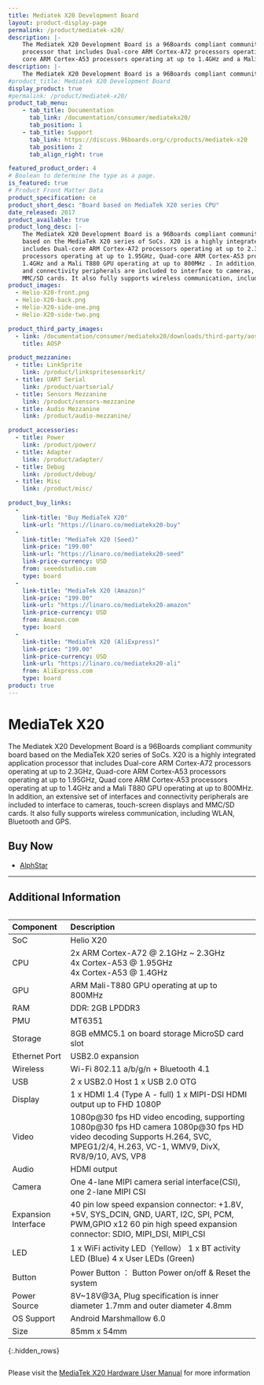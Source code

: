 ```yaml
---
title: Mediatek X20 Development Board
layout: product-display-page
permalink: /product/mediatek-x20/
description: |-
    The Mediatek X20 Development Board is a 96Boards compliant community board based on the MediaTek X20 series of SoCs. X20 is a highly integrated application
    processor that includes Dual-core ARM Cortex-A72 processors operating at up to 2.3GHz, Quad-core ARM Cortex-A53 processors operating at up to 1.95GHz, Quad
    core ARM Cortex-A53 processors operating at up to 1.4GHz and a Mali T880 GPU operating at up to 800MHz.
description: |-
    The Mediatek X20 Development Board is a 96Boards compliant community board based on the MediaTek X20 series of SoCs.
#product_title: Mediatek X20 Development Board
display_product: true
#permalink: /product/mediatek-x20/
product_tab_menu:
    - tab_title: Documentation
      tab_link: /documentation/consumer/mediatekx20/
      tab_position: 1
    - tab_title: Support
      tab_link: https://discuss.96boards.org/c/products/mediatek-x20
      tab_position: 2
      tab_align_right: true

featured_product_order: 4
# Boolean to determine the type as a page.
is_featured: true
# Product Front Matter Data
product_specification: ce
product_short_desc: "Board based on MediaTek X20 series CPU"
date_released: 2017
product_available: true
product_long_desc: |-
    The Mediatek X20 Development Board is a 96Boards compliant community board
    based on the MediaTek X20 series of SoCs. X20 is a highly integrated application processor that
    includes Dual-core ARM Cortex-A72 processors operating at up to 2.3GHz, Quad-core ARM Cortex-A53
    processors operating at up to 1.95GHz, Quad-core ARM Cortex-A53 processors operating at up to
    1.4GHz and a Mali T880 GPU operating at up to 800MHz . In addition, an extensive set of interfaces
    and connectivity peripherals are included to interface to cameras, touch-screen displays and
    MMC/SD cards. It also fully supports wireless communication, including WLAN, Bluetooth and GPS.
product_images:
  - Helio-X20-front.png
  - Helio-X20-back.png
  - Helio-X20-side-one.png
  - Helio-X20-side-two.png

product_third_party_images:
  - link: /documentation/consumer/mediatekx20/downloads/third-party/aosp/
    title: AOSP

product_mezzanine:
  - title: LinkSprite
    link: /product/linkspritesensorkit/
  - title: UART Serial
    link: /product/uartserial/
  - title: Sensors Mezzanine
    link: /product/sensors-mezzanine
  - title: Audio Mezzanine
    link: /product/audio-mezzanine/

product_accessories:
  - title: Power
    link: /product/power/
  - title: Adapter
    link: /product/adapter/
  - title: Debug
    link: /product/debug/
  - title: Misc
    link: /product/misc/

product_buy_links:
  -
    link-title: "Buy MediaTek X20"
    link-url: "https://linaro.co/mediatekx20-buy"
  -
    link-title: "MediaTek X20 (Seed)"
    link-price: "199.00"
    link-url: "https://linaro.co/mediatekx20-seed"
    link-price-currency: USD
    from: seeedstudio.com
    type: board
  -
    link-title: "MediaTek X20 (Amazon)"
    link-price: "199.00"
    link-url: "https://linaro.co/mediatekx20-amazon"
    link-price-currency: USD
    from: Amazon.com
    type: board
  -
    link-title: "MediaTek X20 (AliExpress)"
    link-price: "199.00"
    link-price-currency: USD
    link-url: "https://linaro.co/mediatekx20-ali"
    from: AliExpress.com
    type: board
product: true
---
```

# MediaTek X20

The Mediatek X20 Development Board is a 96Boards compliant community board based on the MediaTek X20 series of SoCs. X20 is a highly integrated application
processor that includes Dual-core ARM Cortex-A72 processors operating at up to 2.3GHz, Quad-core ARM Cortex-A53 processors operating at up to 1.95GHz, Quad
core ARM Cortex-A53 processors operating at up to 1.4GHz and a Mali T880 GPU operating at up to 800MHz. In addition, an extensive set of interfaces and
connectivity peripherals are included to interface to cameras, touch-screen displays and MMC/SD cards. It also fully supports wireless communication, including
WLAN, Bluetooth and GPS.

## Buy Now

- [AlphStar](http://link.linaro.org/MediatekX20-buy)

***

## Additional Information
<div style="overflow-x:scroll;" markdown="1">

|   Component          |   Description                                                                                    |
|:---------------------|:-------------------------------------------------------------------------------------------------|
|  SoC                 | Helio X20                                                                                        |
|  CPU                 | 2x ARM Cortex-A72 @ 2.1GHz ~ 2.3GHz<br>4x Cortex-A53 @ 1.95GHz<br>4x Cortex-A53 @ 1.4GHz         |
|  GPU                 | ARM Mali-T880 GPU operating at up to 800MHz                                                      |
|  RAM                 | DDR: 2GB LPDDR3                                                                                  |
|  PMU                 | MT6351                                                                                           |
|  Storage             | 8GB eMMC5.1 on board storage MicroSD card slot	                                                  |
|  Ethernet Port       | USB2.0 expansion                                                                                 |
|  Wireless            | Wi-Fi 802.11 a/b/g/n + Bluetooth 4.1                                                             |
|  USB                 | 2 x USB2.0 Host 1 x USB 2.0 OTG                                                                  |
|  Display             | 1 x HDMI 1.4 (Type A - full) 1 x MIPI-DSI HDMI output up to FHD 1080P                            |
|  Video               | 1080p@30 fps HD video encoding, supporting 1080p@30 fps HD camera 1080p@30 fps HD video decoding Supports H.264, SVC, MPEG1/2/4, H.263, VC-1, WMV9, DivX, RV8/9/10, AVS, VP8                                                        |
|  Audio               | HDMI output                                                                                      |
|  Camera              | One 4-lane MIPI camera serial interface(CSI), one 2-lane MIPI CSI                                |
|  Expansion Interface | 40 pin low speed expansion connector: +1.8V, +5V, SYS_DCIN, GND, UART, I2C, SPI, PCM, PWM,GPIO x12 60 pin high speed expansion connector:   SDIO, MIPI_DSI, MIPI_CSI                                                                |
|  LED                 | 1 x WiFi activity LED（Yellow） 1 x BT  activity LED (Blue) 4 x User LEDs (Green)                |
|  Button              | Power Button ： Button Power on/off & Reset the system                                           |
|  Power Source        | 8V~18V@3A, Plug specification is inner diameter 1.7mm and outer diameter 4.8mm                   |
|  OS Support          | Android Marshmallow 6.0                                                                          |
|  Size                | 85mm x 54mm                                                                                      |
{:.hidden_rows}

</div>

Please visit the [MediaTek X20 Hardware User Manual](https://www.96boards.org/documentation/consumer/mediatekx20/hardware-docs/) for more information
